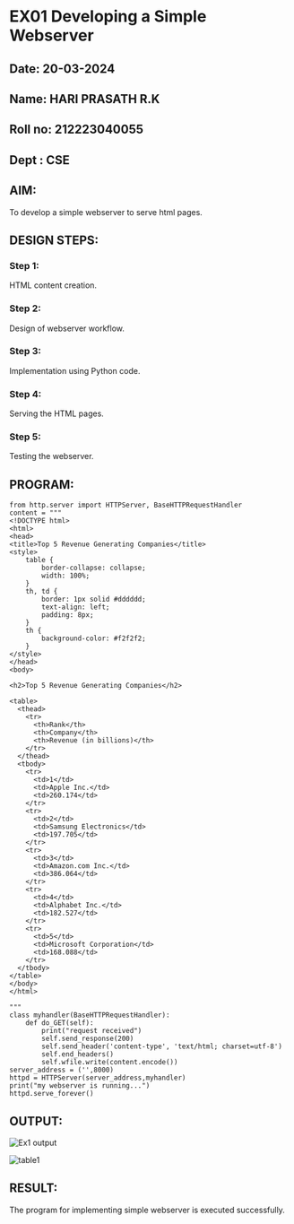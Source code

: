 # EX01 Developing a Simple Webserver
## Date: 20-03-2024
## Name: HARI PRASATH R.K
## Roll no: 212223040055
## Dept : CSE

## AIM:
To develop a simple webserver to serve html pages.

## DESIGN STEPS:
### Step 1: 
HTML content creation.

### Step 2:
Design of webserver workflow.

### Step 3:
Implementation using Python code.

### Step 4:
Serving the HTML pages.

### Step 5:
Testing the webserver.

## PROGRAM:
```
from http.server import HTTPServer, BaseHTTPRequestHandler
content = """
<!DOCTYPE html>
<html>
<head>
<title>Top 5 Revenue Generating Companies</title>
<style>
    table {
        border-collapse: collapse;
        width: 100%;
    }
    th, td {
        border: 1px solid #dddddd;
        text-align: left;
        padding: 8px;
    }
    th {
        background-color: #f2f2f2;
    }
</style>
</head>
<body>

<h2>Top 5 Revenue Generating Companies</h2>

<table>
  <thead>
    <tr>
      <th>Rank</th>
      <th>Company</th>
      <th>Revenue (in billions)</th>
    </tr>
  </thead>
  <tbody>
    <tr>
      <td>1</td>
      <td>Apple Inc.</td>
      <td>260.174</td>
    </tr>
    <tr>
      <td>2</td>
      <td>Samsung Electronics</td>
      <td>197.705</td>
    </tr>
    <tr>
      <td>3</td>
      <td>Amazon.com Inc.</td>
      <td>386.064</td>
    </tr>
    <tr>
      <td>4</td>
      <td>Alphabet Inc.</td>
      <td>182.527</td>
    </tr>
    <tr>
      <td>5</td>
      <td>Microsoft Corporation</td>
      <td>168.088</td>
    </tr>
  </tbody>
</table>
</body>
</html>

"""
class myhandler(BaseHTTPRequestHandler):
    def do_GET(self):
        print("request received")
        self.send_response(200)
        self.send_header('content-type', 'text/html; charset=utf-8')
        self.end_headers()
        self.wfile.write(content.encode())
server_address = ('',8000)
httpd = HTTPServer(server_address,myhandler)
print("my webserver is running...")
httpd.serve_forever()
```

## OUTPUT:
![Ex1 output](https://github.com/selvasachein/simplewebserver/assets/145207783/1dab72f5-b5ed-47a7-8af2-4f26a4245cc6)



![table1](https://github.com/selvasachein/simplewebserver/assets/145207783/65df3166-2a8c-429a-b1f1-9ecda0d0d1b4)

## RESULT:
The program for implementing simple webserver is executed successfully.
